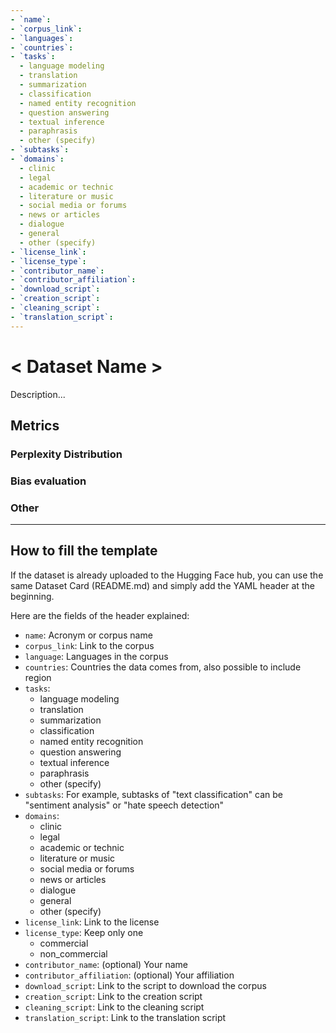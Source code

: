```yaml
---
- `name`: 
- `corpus_link`: 
- `languages`: 
- `countries`: 
- `tasks`:
  - language modeling
  - translation
  - summarization
  - classification
  - named entity recognition
  - question answering
  - textual inference
  - paraphrasis
  - other (specify)
- `subtasks`: 
- `domains`: 
  - clinic
  - legal
  - academic or technic
  - literature or music
  - social media or forums
  - news or articles
  - dialogue
  - general
  - other (specify)
- `license_link`: 
- `license_type`: 
- `contributor_name`:
- `contributor_affiliation`:
- `download_script`:
- `creation_script`: 
- `cleaning_script`: 
- `translation_script`:
---
```


# < Dataset Name >

Description...

## Metrics

### Perplexity Distribution

### Bias evaluation

### Other

---

## How to fill the template

If the dataset is already uploaded to the Hugging Face hub, you can use the same Dataset Card (README.md) and simply add the YAML header at the beginning.

Here are the fields of the header explained:

- `name`: Acronym or corpus name
- `corpus_link`: Link to the corpus
- `language`: Languages in the corpus
- `countries`: Countries the data comes from, also possible to include region
- `tasks`:
  - language modeling
  - translation
  - summarization
  - classification
  - named entity recognition
  - question answering
  - textual inference
  - paraphrasis
  - other (specify)
- `subtasks`: For example, subtasks of "text classification" can be "sentiment analysis" or "hate speech detection"
- `domains`:
  - clinic
  - legal
  - academic or technic
  - literature or music
  - social media or forums
  - news or articles
  - dialogue
  - general
  - other (specify)
- `license_link`: Link to the license
- `license_type`: Keep only one
  - commercial
  - non_commercial
- `contributor_name`: (optional) Your name
- `contributor_affiliation`: (optional) Your affiliation
- `download_script`: Link to the script to download the corpus
- `creation_script`: Link to the creation script
- `cleaning_script`: Link to the cleaning script
- `translation_script`: Link to the translation script
